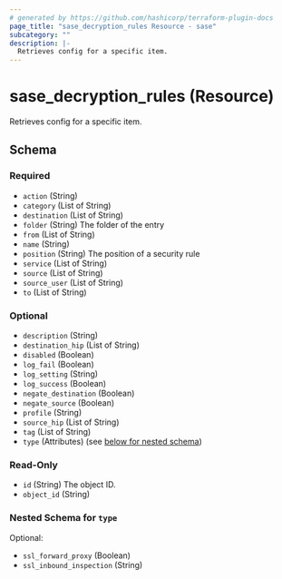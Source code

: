 ```yaml
---
# generated by https://github.com/hashicorp/terraform-plugin-docs
page_title: "sase_decryption_rules Resource - sase"
subcategory: ""
description: |-
  Retrieves config for a specific item.
---
```


# sase_decryption_rules (Resource)

Retrieves config for a specific item.



<!-- schema generated by tfplugindocs -->
## Schema

### Required

- `action` (String)
- `category` (List of String)
- `destination` (List of String)
- `folder` (String) The folder of the entry
- `from` (List of String)
- `name` (String)
- `position` (String) The position of a security rule
- `service` (List of String)
- `source` (List of String)
- `source_user` (List of String)
- `to` (List of String)

### Optional

- `description` (String)
- `destination_hip` (List of String)
- `disabled` (Boolean)
- `log_fail` (Boolean)
- `log_setting` (String)
- `log_success` (Boolean)
- `negate_destination` (Boolean)
- `negate_source` (Boolean)
- `profile` (String)
- `source_hip` (List of String)
- `tag` (List of String)
- `type` (Attributes) (see [below for nested schema](#nestedatt--type))

### Read-Only

- `id` (String) The object ID.
- `object_id` (String)

<a id="nestedatt--type"></a>
### Nested Schema for `type`

Optional:

- `ssl_forward_proxy` (Boolean)
- `ssl_inbound_inspection` (String)


